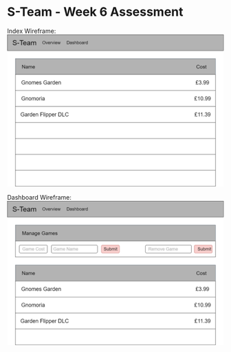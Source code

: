 # S-Team - Week 6 Assessment

Index Wireframe:
![alt text][index]

Dashboard Wireframe:
![alt text][dashboard]

[index]: https://github.com/ChristopherBurns1996/Week6Assessment/blob/developer/FrontEnd/Resources/Wireframes/IndexWireframe.png
[dashboard]: https://github.com/ChristopherBurns1996/Week6Assessment/blob/developer/FrontEnd/Resources/Wireframes/DashboardWireframe.png
